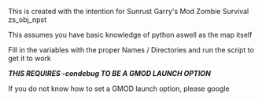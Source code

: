 This is created with the intention for Sunrust Garry's Mod Zombie Survival zs_obj_npst

This assumes you have basic knowledge of python aswell as the map itself

Fill in the variables with the proper Names / Directories and run the script to get it to work

***THIS REQUIRES -condebug TO BE A GMOD LAUNCH OPTION***

If you do not know how to set a GMOD launch option, please google
